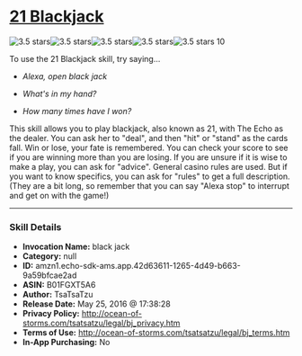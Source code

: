# [21 Blackjack](http://alexa.amazon.com/#skills/amzn1.echo-sdk-ams.app.42d63611-1265-4d49-b663-9a59bfcae2ad)
![3.5 stars](../../images/ic_star_black_18dp_1x.png)![3.5 stars](../../images/ic_star_black_18dp_1x.png)![3.5 stars](../../images/ic_star_black_18dp_1x.png)![3.5 stars](../../images/ic_star_half_black_18dp_1x.png)![3.5 stars](../../images/ic_star_border_black_18dp_1x.png) 10

To use the 21 Blackjack skill, try saying...

* *Alexa, open black jack*

* *What's in my hand?*

* *How many times have I won?*

This skill allows you to play blackjack, also known as 21, with The Echo as the dealer. You can ask her to "deal", and then "hit" or "stand" as the cards fall. Win or lose, your fate is remembered. You can check your score to see if you are winning more than you are losing. If you are unsure if it is wise to make a play, you can ask for "advice".
General casino rules are used. But if you want to know specifics, you can ask for "rules" to get a full description. (They are a bit long, so remember that you can say "Alexa stop" to interrupt and get on with the game!)

***

### Skill Details

* **Invocation Name:** black jack
* **Category:** null
* **ID:** amzn1.echo-sdk-ams.app.42d63611-1265-4d49-b663-9a59bfcae2ad
* **ASIN:** B01FGXT5A6
* **Author:** TsaTsaTzu
* **Release Date:** May 25, 2016 @ 17:38:28
* **Privacy Policy:** http://ocean-of-storms.com/tsatsatzu/legal/bj_privacy.htm
* **Terms of Use:** http://ocean-of-storms.com/tsatsatzu/legal/bj_terms.htm
* **In-App Purchasing:** No
